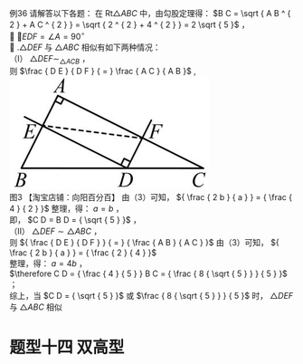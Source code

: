 例36 请解答以下各题：
在 $\mathrm { R t } \triangle A B C$ 中，由勾股定理得： $B C = \sqrt { A B ^ { 2 } + A C ^ { 2 } } = \sqrt { 2 ^ { 2 } + 4 ^ { 2 } } = 2 \sqrt { 5 }$ ，  
 $\angle E D F = \angle A = 9 0 ^ { \circ }$   
 $. \triangle D E F$ 与 ${ \triangle A B C }$ 相似有如下两种情况：  
（Ⅰ） $\triangle D E F \sim _ { \triangle A C B }$ ，  
则 $\frac { D E } { D F } { = } \frac { A C } { A B }$ ,
![](<../../qs_image_DB/专题1-2_一文吃透相似三角形12个模型·共14类题型（解析版）/8a01923c5be5d42f2f7885e1ebf736352206d22b4634f570b6815fd81d5fd02b.jpg>)  
图3
【淘宝店铺：向阳百分百】 由（3）可知， ${ \frac { 2 b } { a } } = { \frac { 4 } { 2 } }$
整理，得： $a = b$ ，  
即， $C D = B D = { \sqrt { 5 } }$ ，  
（Ⅱ） $\triangle D E F \sim \triangle A B C$ ，  
则 ${ \frac { D E } { D F } } { = } { \frac { A B } { A C } }$ 由（3）可知， ${ \frac { 2 b } { a } } = { \frac { 2 } { 4 } }$   
整理，得： $a = 4 b$ ，  
$\therefore C D = { \frac { 4 } { 5 } } B C = { \frac { 8 { \sqrt { 5 } } } { 5 } }$ ；  
综上，当 $C D = { \sqrt { 5 } }$ 或 $\frac { 8 { \sqrt { 5 } } } { 5 }$ 时， $\triangle D E F$ 与 ${ \triangle A B C }$ 相似
# 题型十四 双高型
